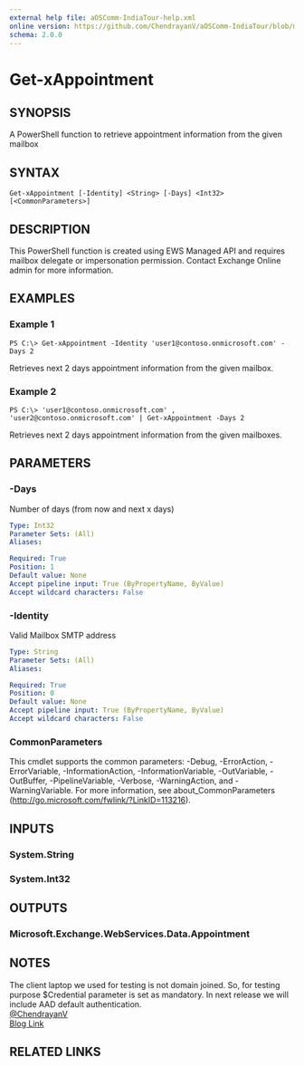 ```yaml
---
external help file: aOSComm-IndiaTour-help.xml
online version: https://github.com/ChendrayanV/aOSComm-IndiaTour/blob/master/docs/Get-xAppointment.md
schema: 2.0.0
---
```


# Get-xAppointment

## SYNOPSIS
A PowerShell function to retrieve appointment information from the given mailbox

## SYNTAX

```
Get-xAppointment [-Identity] <String> [-Days] <Int32> [<CommonParameters>]
```

## DESCRIPTION
This PowerShell function is created using EWS Managed API and requires mailbox delegate or impersonation permission. 
Contact Exchange Online admin for more information. 

## EXAMPLES

### Example 1
```
PS C:\> Get-xAppointment -Identity 'user1@contoso.onmicrosoft.com' -Days 2
```

Retrieves next 2 days appointment information from the given mailbox.

### Example 2
```
PS C:\> 'user1@contoso.onmicrosoft.com' , 'user2@contoso.onmicrosoft.com' | Get-xAppointment -Days 2
```

Retrieves next 2 days appointment information from the given mailboxes.

## PARAMETERS

### -Days
Number of days (from now and next x days)

```yaml
Type: Int32
Parameter Sets: (All)
Aliases: 

Required: True
Position: 1
Default value: None
Accept pipeline input: True (ByPropertyName, ByValue)
Accept wildcard characters: False
```

### -Identity
Valid Mailbox SMTP address

```yaml
Type: String
Parameter Sets: (All)
Aliases: 

Required: True
Position: 0
Default value: None
Accept pipeline input: True (ByPropertyName, ByValue)
Accept wildcard characters: False
```

### CommonParameters
This cmdlet supports the common parameters: -Debug, -ErrorAction, -ErrorVariable, -InformationAction, -InformationVariable, -OutVariable, -OutBuffer, -PipelineVariable, -Verbose, -WarningAction, and -WarningVariable. For more information, see about_CommonParameters (http://go.microsoft.com/fwlink/?LinkID=113216).

## INPUTS

### System.String

### System.Int32

## OUTPUTS

### Microsoft.Exchange.WebServices.Data.Appointment

## NOTES
The client laptop we used for testing is not domain joined. So, for testing purpose $Credential parameter is set 
as mandatory. In next release we will include AAD default authentication.  
[@ChendrayanV](https://twitter.com/ChendrayanV)  
[Blog Link](http://chen.about-powershell.com)

## RELATED LINKS

